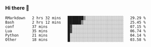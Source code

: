 ### Hi there 👋

<!--
**gustavkrist/gustavkrist** is a ✨ _special_ ✨ repository because its `README.md` (this file) appears on your GitHub profile.

Here are some ideas to get you started:

- 🔭 I’m currently working on ...
- 🌱 I’m currently learning ...
- 👯 I’m looking to collaborate on ...
- 🤔 I’m looking for help with ...
- 💬 Ask me about ...
- 📫 How to reach me: ...
- 😄 Pronouns: ...
- ⚡ Fun fact: ...
-->

<!--START_SECTION:waka-->

```text
RMarkdown   2 hrs 32 mins   ███████▒░░░░░░░░░░░░░░░░░   29.29 %
Bash        2 hrs 12 mins   ██████▒░░░░░░░░░░░░░░░░░░   25.45 %
conf        37 mins         █▓░░░░░░░░░░░░░░░░░░░░░░░   07.15 %
Lua         35 mins         █▓░░░░░░░░░░░░░░░░░░░░░░░   06.74 %
Python      21 mins         █░░░░░░░░░░░░░░░░░░░░░░░░   04.14 %
Other       18 mins         █░░░░░░░░░░░░░░░░░░░░░░░░   03.58 %
```

<!--END_SECTION:waka-->
